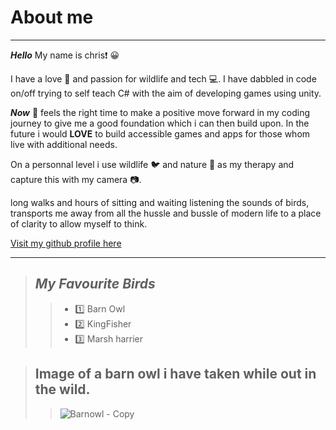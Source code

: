 # About me

****

***Hello*** My name is chris:heavy_exclamation_mark: :grinning:

I have a love :sparkling_heart: and passion for wildlife and tech :computer:. 
I have dabbled in code on/off trying to self teach C# with the aim of developing games using unity. 

 ***Now*** :muscle: feels the right time to make a positive move forward in my coding journey to give me a good foundation which i can then build upon.
In the future i would **LOVE** to build accessible games and apps for those whom live with additional needs. 

On a personnal level i use wildlife :bird: and nature :leaves: as my therapy and capture this with my camera :camera:.

long walks and hours of sitting and waiting listening the sounds of birds, transports me away from all the hussle and bussle of modern life to a place of clarity to allow myself to think.

[Visit my github profile here](https://github.com/cpalmer90)

****

> ## ***My Favourite Birds***
>
>> - :one: Barn Owl
>> - :two: KingFisher
>> - :three: Marsh harrier

> ## **Image of a barn owl i have taken while out in the wild**.
>>![Barnowl - Copy](https://github.com/cpalmer90/myfirstrepo/assets/135607164/18be5e6b-c559-457d-885a-94a5e127ab51 "Barnowl")
